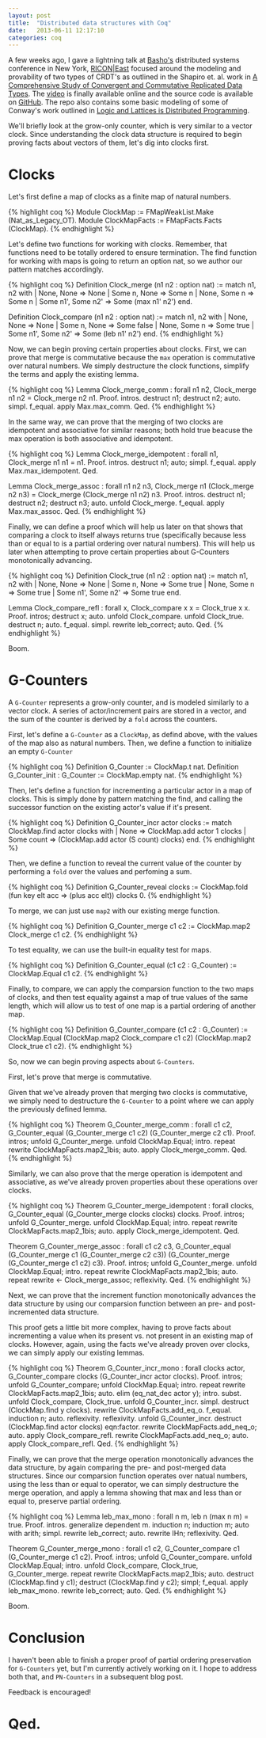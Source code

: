 ```yaml
---
layout: post
title:  "Distributed data structures with Coq"
date:   2013-06-11 12:17:10
categories: coq
---
```


A few weeks ago, I gave a lightning talk at [Basho's][basho] distributed
systems conference in New York, [RICON|East][ricon] focused around the
modeling and provability of two types of CRDT's as outlined in the
Shapiro et. al. work in [A Comprehensive Study of Convergent and
Commutative Replicated Data Types][shapiro].  The [video][talk] is
finally available online and the source code is available on
[GitHub][repo].  The repo also contains some basic modeling of some of
Conway's work outlined in [Logic and Lattices is Distributed
Programming][conway].

We'll briefly look at the grow-only counter, which is very similar to a
vector clock.  Since understanding the clock data structure is required
to begin proving facts about vectors of them, let's dig into clocks
first.

# Clocks

Let's first define a map of clocks as a finite map of natural numbers.

{% highlight coq %}
Module ClockMap := FMapWeakList.Make (Nat_as_Legacy_OT).
Module ClockMapFacts := FMapFacts.Facts (ClockMap).
{% endhighlight %}

Let's define two functions for working with clocks.  Remember, that
functions need to be totally ordered to ensure termination.  The find
function for working with maps is going to return an option nat, so we
author our pattern matches accordingly.

{% highlight coq %}
Definition Clock_merge (n1 n2 : option nat) :=
  match n1, n2 with
    | None, None => None
    | Some n, None => Some n
    | None, Some n => Some n
    | Some n1', Some n2' => Some (max n1' n2')
  end.

Definition Clock_compare (n1 n2 : option nat) :=
  match n1, n2 with
    | None, None => None
    | Some n, None => Some false
    | None, Some n => Some true
    | Some n1', Some n2' => Some (leb n1' n2')
  end.
{% endhighlight %}

Now, we can begin proving certain properties about clocks.  First, we
can prove that merge is commutative because the `max` operation is
commutative over natural numbers.  We simply destructure the clock
functions, simplify the terms and apply the existing lemma.

{% highlight coq %}
Lemma Clock_merge_comm : forall n1 n2, 
  Clock_merge n1 n2 = Clock_merge n2 n1.
Proof.
  intros. destruct n1; destruct n2; auto.
  simpl. f_equal. apply Max.max_comm.
Qed.
{% endhighlight %}

In the same way, we can prove that the merging of two clocks are
idempotent and associative for similar reasons; both hold true beacuse
the max operation is both associative and idempotent.

{% highlight coq %}
Lemma Clock_merge_idempotent : forall n1, 
  Clock_merge n1 n1 = n1.
Proof.
  intros. destruct n1; auto; simpl.
  f_equal. apply Max.max_idempotent.
Qed.

Lemma Clock_merge_assoc : forall n1 n2 n3,
  Clock_merge n1 (Clock_merge n2 n3) = Clock_merge (Clock_merge n1 n2) n3.
Proof.
  intros. destruct n1; destruct n2; destruct n3; auto.
  unfold Clock_merge. f_equal. apply Max.max_assoc.
Qed.
{% endhighlight %}

Finally, we can define a proof which will help us later on that shows
that comparing a clock to itself always returns true (specifically
because less than or equal to is a partial ordering over natural
numbers).  This will help us later when attempting to prove certain
properties about G-Counters monotonically advancing.

{% highlight coq %}
Definition Clock_true (n1 n2 : option nat) :=
  match n1, n2 with
    | None, None => None
    | Some n, None => Some true
    | None, Some n => Some true
    | Some n1', Some n2' => Some true
  end.

Lemma Clock_compare_refl : forall x,
  Clock_compare x x = Clock_true x x.
Proof.
  intros; destruct x; auto. unfold Clock_compare. unfold Clock_true.
  destruct n; auto. f_equal. simpl. rewrite leb_correct; auto.
Qed.
{% endhighlight %}

Boom.

# G-Counters

A `G-Counter` represents a grow-only counter, and is modeled similarly
to a vector clock.  A series of actor/increment pairs are stored in a
vector, and the sum of the counter is derived by a `fold` across the
counters.

First, let's define a `G-Counter` as a `ClockMap`, as defind above, with
the values of the map also as natural numbers.  Then, we define a
function to initialize an empty `G-Counter`

{% highlight coq %}
Definition G_Counter := ClockMap.t nat.
Definition G_Counter_init : G_Counter := ClockMap.empty nat.
{% endhighlight %}

Then, let's define a function for incrementing a particular actor in a
map of clocks.  This is simply done by pattern matching the find, and
calling the successor function on the existing actor's value if it's
present.

{% highlight coq %}
Definition G_Counter_incr actor clocks :=
  match ClockMap.find actor clocks with
    | None => ClockMap.add actor 1 clocks
    | Some count => (ClockMap.add actor (S count) clocks)
  end.
{% endhighlight %}

Then, we define a function to reveal the current value of the counter by
performing a `fold` over the values and perfoming a sum.

{% highlight coq %}
Definition G_Counter_reveal clocks :=
  ClockMap.fold (fun key elt acc => (plus acc elt)) clocks 0.
{% endhighlight %}

To merge, we can just use `map2` with our existing merge function.

{% highlight coq %}
Definition G_Counter_merge c1 c2 :=
  ClockMap.map2 Clock_merge c1 c2.
{% endhighlight %}

To test equality, we can use the built-in equality test for maps.

{% highlight coq %}
Definition G_Counter_equal (c1 c2 : G_Counter) :=
  ClockMap.Equal c1 c2.
{% endhighlight %}

Finally, to compare, we can apply the comparsion function to the two
maps of clocks, and then test equality against a map of true values of
the same length, which will allow us to test of one map is a partial
ordering of another map.

{% highlight coq %}
Definition G_Counter_compare (c1 c2 : G_Counter) :=
  ClockMap.Equal
    (ClockMap.map2 Clock_compare c1 c2) (ClockMap.map2 Clock_true c1 c2).
{% endhighlight %}

So, now we can begin proving aspects about `G-Counters`.

First, let's prove that merge is commutative.

Given that we've already proven that merging two clocks is commutative,
we simply need to destructure the `G-Counter` to a point where we can
apply the previously defined lemma.

{% highlight coq %}
Theorem G_Counter_merge_comm : forall c1 c2,
  G_Counter_equal (G_Counter_merge c1 c2) (G_Counter_merge c2 c1).
Proof.
  intros; unfold G_Counter_merge.
  unfold ClockMap.Equal; intro.
  repeat rewrite ClockMapFacts.map2_1bis; auto.
  apply Clock_merge_comm.
Qed.
{% endhighlight %}

Similarly, we can also prove that the merge operation is idempotent and
associative, as we've already proven properties about these operations
over clocks. 

{% highlight coq %}
Theorem G_Counter_merge_idempotent : forall clocks,
  G_Counter_equal (G_Counter_merge clocks clocks) clocks.
Proof.
  intros; unfold G_Counter_merge.
  unfold ClockMap.Equal; intro.
  repeat rewrite ClockMapFacts.map2_1bis; auto.
  apply Clock_merge_idempotent.
Qed.

Theorem G_Counter_merge_assoc : forall c1 c2 c3,
  G_Counter_equal
    (G_Counter_merge c1 (G_Counter_merge c2 c3))
    (G_Counter_merge (G_Counter_merge c1 c2) c3).
Proof.
  intros; unfold G_Counter_merge.
  unfold ClockMap.Equal; intro.
  repeat rewrite ClockMapFacts.map2_1bis; auto.
  repeat rewrite <- Clock_merge_assoc; reflexivity.
Qed.
{% endhighlight %}

Next, we can prove that the increment function monotonically advances
the data structure by using our comparsion function between an
pre- and post-incremented data structure.  

This proof gets a little bit more complex, having to prove facts about
incrementing a value when its present vs. not present in an existing map
of clocks.  However, again, using the facts we've already proven over
clocks, we can simply apply our existing lemmas.

{% highlight coq %}
Theorem G_Counter_incr_mono : forall clocks actor,
  G_Counter_compare clocks (G_Counter_incr actor clocks).
Proof.
  intros; unfold G_Counter_compare; unfold ClockMap.Equal; intro.
  repeat rewrite ClockMapFacts.map2_1bis; auto.
  elim (eq_nat_dec actor y); intro. 
    subst. unfold Clock_compare, Clock_true. unfold G_Counter_incr. simpl.
    destruct (ClockMap.find y clocks).
      rewrite ClockMapFacts.add_eq_o. f_equal.
        induction n; auto. reflexivity. reflexivity.
      unfold G_Counter_incr.
      destruct (ClockMap.find actor clocks) eqn:factor.
        rewrite ClockMapFacts.add_neq_o; auto. apply Clock_compare_refl.
        rewrite ClockMapFacts.add_neq_o; auto. apply Clock_compare_refl.
Qed.
{% endhighlight %}

Finally, we can prove that the merge operation monotonically advances
the data structure, by again comparing the pre- and post-merged data
structures.  Since our comparsion function operates over natual numbers,
using the less than or equal to operator, we can simply destructure the
merge operation, and apply a lemma showing that max and less than or
equal to, preserve partial ordering.

{% highlight coq %}
Lemma leb_max_mono : forall n m,
  leb n (max n m) = true.
Proof.
  intros.
  generalize dependent m.
  induction n; induction m; auto with arith; simpl.
  rewrite leb_correct; auto. rewrite IHn; reflexivity.
Qed.

Theorem G_Counter_merge_mono : forall c1 c2,
  G_Counter_compare c1 (G_Counter_merge c1 c2).
Proof.
  intros; unfold G_Counter_compare.
  unfold ClockMap.Equal; intro.
  unfold Clock_compare, Clock_true, G_Counter_merge.
  repeat rewrite ClockMapFacts.map2_1bis; auto.
  destruct (ClockMap.find y c1);
    destruct (ClockMap.find y c2); simpl; f_equal.
      apply leb_max_mono.
      rewrite leb_correct; auto.
Qed.
{% endhighlight %}

Boom.

# Conclusion

I haven't been able to finish a proper proof of partial ordering
preservation for `G-Counters` yet, but I'm currently actively working on
it.  I hope to address both that, and `PN-Counters` in a subsequent blog
post.

Feedback is encouraged!

# Qed.

[basho]: http://basho.com
[ricon]: http://ricon.io/archive/2013/east.html
[repo]: https://github.com/cmeiklejohn/distributed-data-structures
[talk]: http://www.youtube.com/watch?v=3RJ24YSiKTI&t=36m15s
[shapiro]: http://hal.upmc.fr/docs/00/55/55/88/PDF/techreport.pdf
[conway]: http://db.cs.berkeley.edu/papers/UCB-lattice-tr.pdf
